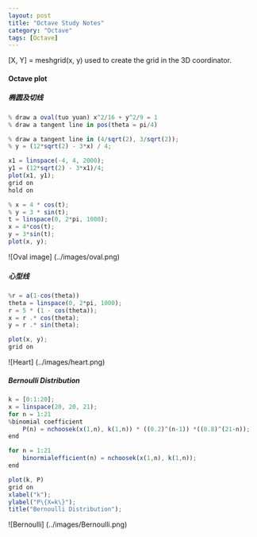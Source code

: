 ```yaml
---
layout: post
title: "Octave Study Notes"
category: "Octave"
tags: [Octave]
---
```

[X, Y] = meshgrid(x, y)
used to create the grid in the 3D coordinator.



#### Octave plot

##### 椭圆及切线

```javascript
% draw a oval(tuo yuan) x^2/16 + y^2/9 = 1
% draw a tangent line in pos(theta = pi/4)

% draw a tangent line in (4/sqrt(2), 3/sqrt(2));
% y = (12*sqrt(2) - 3*x) / 4;

x1 = linspace(-4, 4, 2000);
y1 = (12*sqrt(2) - 3*x1)/4;
plot(x1, y1);
grid on
hold on

% x = 4 * cos(t);
% y = 3 * sin(t);
t = linspace(0, 2*pi, 1000);
x = 4*cos(t);
y = 3*sin(t);
plot(x, y);
```

![Oval image]
(../images/oval.png)

##### 心型线
```javascript
%r = a(1-cos(theta))
theta = linspace(0, 2*pi, 1000);
r = 5 * (1 - cos(theta));
x = r .* cos(theta);
y = r .* sin(theta);

plot(x, y);
grid on
```

![Heart]
(../images/heart.png)


##### Bernoulli Distribution
```javascript
k = [0:1:20];
x = linspace(20, 20, 21);
for n = 1:21
%binomial coefficient
    P(n) = nchoosek(x(1,n), k(1,n)) * ((0.2)^(n-1)) *((0.8)^(21-n));
end

for n = 1:21
    binormialefficient(n) = nchoosek(x(1,n), k(1,n));
end

plot(k, P)
grid on
xlabel("k");
ylabel("P\{X=k\}");
title("Bernoulli Distribution");
```

![Bernoulli]
(../images/Bernoulli.png)



